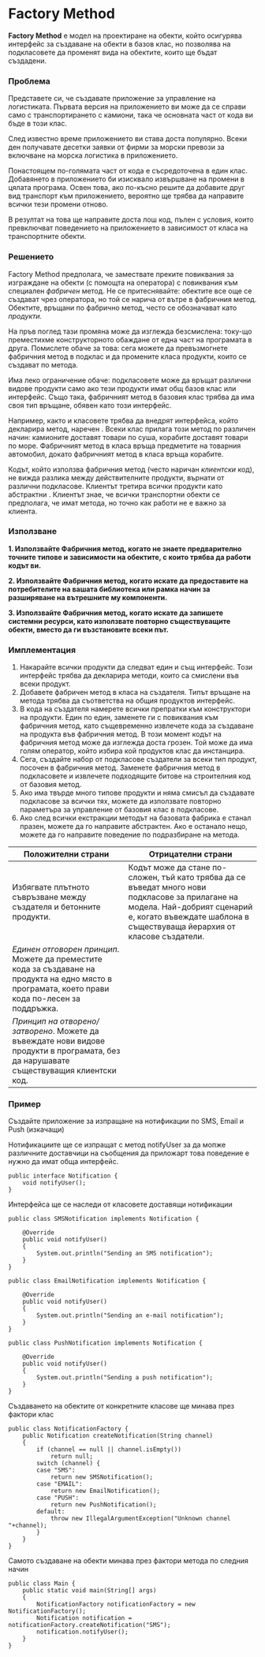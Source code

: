 # Factory Method

**Factory Method** е модел на проектиране на обекти, който осигурява интерфейс за създаване на обекти в базов клас, но позволява на подкласовете да променят вида на обектите, които ще бъдат създадени.

### Проблема

Представете си, че създавате приложение за управление на логистиката. Първата версия на приложението ви може да се справи само с транспортирането с камиони, така че основната част от кода ви бъде в този клас.

След известно време приложението ви става доста популярно. Всеки ден получавате десетки заявки от фирми за морски превози за включване на морска логистика в приложението.

Понастоящем по-голямата част от кода е съсредоточена в един клас. Добавянето в приложението би изисквало извършване на промени в цялата програма. Освен това, ако по-късно решите да добавите друг вид транспорт към приложението, вероятно ще трябва да направите всички тези промени отново.

В резултат на това ще направите доста лош код, пълен с условия, които превключват поведението на приложението в зависимост от класа на транспортните обекти.

### Решението

Factory Method предполага, че замествате преките повиквания за изграждане на обекти (с помощта на оператора) с повиквания към специален _фабричен_ метод. Не се притеснявайте: обектите все още се създават чрез оператора, но той се нарича от вътре в фабричния метод. Обектите, връщани по фабрично метод, често се обозначават като _продукти._

На пръв поглед тази промяна може да изглежда безсмислена: току-що преместихме конструкторното обаждане от една част на програмата в друга. Помислете обаче за това: сега можете да превъзмогнете фабричния метод в подклас и да промените класа продукти, които се създават по метода.

Има леко ограничение обаче: подкласовете може да връщат различни видове продукти само ако тези продукти имат общ базов клас или интерфейс. Също така, фабричният метод в базовия клас трябва да има своя тип връщане, обявен като този интерфейс.

Например, както и класовете трябва да внедрят интерфейса, който декларира метод, наречен . Всеки клас прилага този метод по различен начин: камионите доставят товари по суша, корабите доставят товари по море. Фабричният метод в класа връща предметите на товарния автомобил, докато фабричният метод в класа връща корабите.

Кодът, който използва фабричния метод (често наричан _клиентски_ код), не вижда разлика между действителните продукти, върнати от различни подкласове. Клиентът третира всички продукти като абстрактни . Клиентът знае, че всички транспортни обекти се предполага, че имат метода, но точно как работи не е важно за клиента.

### Използване

**1. Използвайте Фабричния метод, когато не знаете предварително точните типове и зависимости на обектите, с които трябва да работи кодът ви.**

**2. Използвайте Фабричния метод, когато искате да предоставите на потребителите на вашата библиотека или рамка начин за разширяване на вътрешните му компоненти.**

**3. Използвайте Фабричния метод, когато искате да запишете системни ресурси, като използвате повторно съществуващите обекти, вместо да ги възстановите всеки път.**

### Имплементация

1. Накарайте всички продукти да следват един и същ интерфейс. Този интерфейс трябва да декларира методи, които са смислени във всеки продукт.
2. Добавете фабричeн метод в класа на създателя. Типът връщане на метода трябва да съответства на общия продуктов интерфейс.
3. В кода на създателя намерете всички препратки към конструктори на продукти. Един по един, заменете ги с повиквания към фабричния метод, като същевременно извлечете кода за създаване на продукта във фабричния метод. В този момент кодът на фабричния метод може да изглежда доста грозен. Той може да има голям оператор, който избира кой продуктов клас да инстанцира.
4. Сега, създайте набор от подкласове създатели за всеки тип продукт, посочен в фабричния метод. Заменете фабричния метод в подкласовете и извлечете подходящите битове на строителния код от базовия метод.
5. Ако има твърде много типове продукти и няма смисъл да създавате подкласове за всички тях, можете да използвате повторно параметъра за управление от базовия клас в подкласове.
6. Ако след всички екстракции методът на базовата фабрика е станал празен, можете да го направите абстрактен. Ако е останало нещо, можете да го направите поведение по подразбиране на метода.

| Положителни страни                                                                                                                                 | Отрицателни страни                                                                                                                                                                                        |
| -------------------------------------------------------------------------------------------------------------------------------------------------- | --------------------------------------------------------------------------------------------------------------------------------------------------------------------------------------------------------- |
| Избягвате плътното съвръзване между създателя и бетонните продукти.                                                                                | Кодът може да стане по-сложен, тъй като трябва да се въведат много нови подкласове за прилагане на модела. Най-добрият сценарий е, когато въвеждате шаблона в съществуваща йерархия от класове създатели. |
| _Единен отговорен принцип_. Можете да преместите кода за създаване на продукта на едно място в програмата, което прави кода по-лесен за поддръжка. |                                                                                                                                                                                                           |
| _Принцип на отворено/затворено_. Можете да въвеждате нови видове продукти в програмата, без да нарушавате съществуващия клиентски код.             |                                                                                                                                                                                                           |

### Пример

Създайте приложение за изпращане на нотификации по SMS, Email и Push (изкачащи)

Нотификациите ще се изпращат с метод notifyUser за да мопже различните доставчици на съобщения да приложарт това поведение е нужно да имат обща интерфейс.

```
public interface Notification {
    void notifyUser();
}
```

Интерфейса ще се наследи от класовете доставящи нотификации

```
public class SMSNotification implements Notification {
 
    @Override
    public void notifyUser()
    {
        System.out.println("Sending an SMS notification");
    }
}
```

```
public class EmailNotification implements Notification {
 
    @Override
    public void notifyUser()
    {
        System.out.println("Sending an e-mail notification");
    }
}
```

```
public class PushNotification implements Notification {
 
    @Override
    public void notifyUser()
    {
        System.out.println("Sending a push notification");
    }
}
```

Създаването на обектите от конкретните класове ще минава през фактори клас

```
public class NotificationFactory {
    public Notification createNotification(String channel)
    {
        if (channel == null || channel.isEmpty())
            return null;
        switch (channel) {
        case "SMS":
            return new SMSNotification();
        case "EMAIL":
            return new EmailNotification();
        case "PUSH":
            return new PushNotification();
        default:
            throw new IllegalArgumentException("Unknown channel "+channel);
        }
    }
}
```

Самото създаване на обекти минава през фактори метода по следния начин

```
public class Main {
    public static void main(String[] args)
    {
        NotificationFactory notificationFactory = new NotificationFactory();
        Notification notification = notificationFactory.createNotification("SMS");
        notification.notifyUser();
    }
}
```
